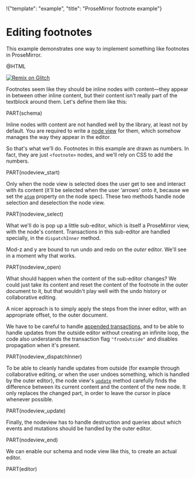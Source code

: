 !{"template": "example", "title": "ProseMirror footnote example"}

# Editing footnotes

This example demonstrates one way to implement something like
footnotes in ProseMirror.

@HTML

[![Remix on Glitch](https://cdn.glitch.com/2703baf2-b643-4da7-ab91-7ee2a2d00b5b%2Fremix-button.svg)](https://glitch.com/edit/#!/remix/prosemirror-demo-footnote)

Footnotes seem like they should be inline nodes with content—they
appear in between other inline content, but their content isn't really
part of the textblock around them. Let's define them like this:

PART(schema)

Inline nodes with content are not handled well by the library, at
least not by default. You are required to write a [node
view](/docs/guide/#view.node_views) for them, which somehow manages
the way they appear in the editor.

So that's what we'll do. Footnotes in this example are drawn as
numbers. In fact, they are just `<footnote>` nodes, and we'll rely on
CSS to add the numbers.

PART(nodeview_start)

Only when the node view is selected does the user get to see and
interact with its content (it'll be selected when the user ‘arrows’
onto it, because we set the [`atom`](##model.NodeSpec.atom) property
on the node spec). These two methods handle node selection and
deselection the node view.

PART(nodeview_select)

What we'll do is pop up a little sub-editor, which is itself a
ProseMirror view, with the node's content. Transactions in this
sub-editor are handled specially, in the `dispatchInner` method.

Mod-z and y are bound to run undo and redo on the _outer_ editor.
We'll see in a moment why that works.

PART(nodeview_open)

What should happen when the content of the sub-editor changes? We
could just take its content and reset the content of the footnote in
the outer document to it, but that wouldn't play well with the undo
history or collaborative editing.

A nicer approach is to simply apply the steps from the inner editor,
with an appropriate offset, to the outer document.

We have to be careful to handle [appended
transactions](##state.PluginSpec.appendTransaction), and to be able to
handle updates from the outside editor without creating an infinite
loop, the code also understands the transaction flag `"fromOutside"`
and disables propagation when it's present.

PART(nodeview_dispatchInner)

To be able to cleanly handle updates from outside (for example through
collaborative editing, or when the user undoes something, which is
handled by the outer editor), the node view's
[`update`](##view.NodeView.update) method carefully finds the
difference between its current content and the content of the new
node. It only replaces the changed part, in order to leave the cursor
in place whenever possible.

PART(nodeview_update)

Finally, the nodeview has to handle destruction and queries about
which events and mutations should be handled by the outer editor.

PART(nodeview_end)

We can enable our schema and node view like this, to create an actual
editor.

PART(editor)
